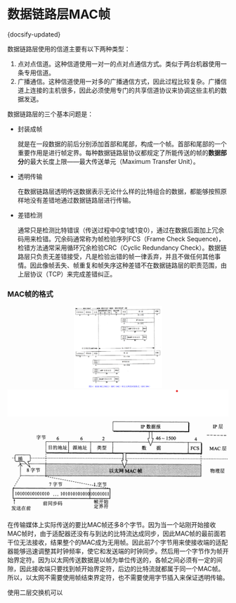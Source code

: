 # 数据链路层MAC帧
{docsify-updated}

数据链路层使用的信道主要有以下两种类型：

1. 点对点信道。这种信道使用一对一的点对点通信方式。类似于两台机器使用一条专用信道。
2. 广播通信。这种信道使用一对多的广播通信方式，因此过程比较复杂。广播信道上连接的主机很多，因此必须使用专门的共享信道协议来协调这些主机的数据发送。

数据链路层的三个基本问题是：

+ 封装成帧

  就是在一段数据的前后分别添加首部和尾部，构成一个帧。首部和尾部的一个重要作用是进行帧定界。每种数据链路层协议都规定了所能传送的帧的**数据部分**的最大长度上限——最大传送单元（Maximum Transfer Unit）。

+ 透明传输

  在数据链路层透明传送数据表示无论什么样的比特组合的数据，都能够按照原样地没有差错地通过数据链路层进行传输。

+ 差错检测

  通常只是检测比特错误（传送过程中0变1或1变0），通过在数据后面加上冗余码用来检错。冗余码通常称为帧检验序列FCS（Frame Check Sequence)，检错方法通常采用循环冗余检验CRC（Cyclic Redundancy Check）。数据链路层只负责无差错接受，凡是检验出错的帧一律丢弃，并且不做任何其他事情。因此像帧丢失、帧重复和帧失序这种差错不在数据链路层的职责范围，由上层协议（TCP）来完成差错纠正。

### MAC帧的格式

<center><img src="pics/MAC-Frame.png" alt="" width=40% height=20%></center>

<center><img src="pics/MAC-Frame2.png" alt=""></center>

在传输媒体上实际传送的要比MAC帧还多8个字节。因为当一个站刚开始接收MAC帧时，由于适配器还没有与到达的比特流达成同步，因此MAC帧的最前面若干位无法接收，结果整个的MAC成为无用帧。因此前7个字节用来使接收端的适配器能够迅速调整其时钟频率，使它和发送端的时钟同步。然后用一个字节作为帧开始界定符。因为以太网传送数据是以帧为单位传送的，各帧之间必须有一定的间隙，因此接收端只要找到帧开始界定符，后边的比特流就都属于同一个MAC帧。所以，以太网不需要使用帧结束界定符，也不需要使用字节插入来保证透明传输。

使用二层交换机可以